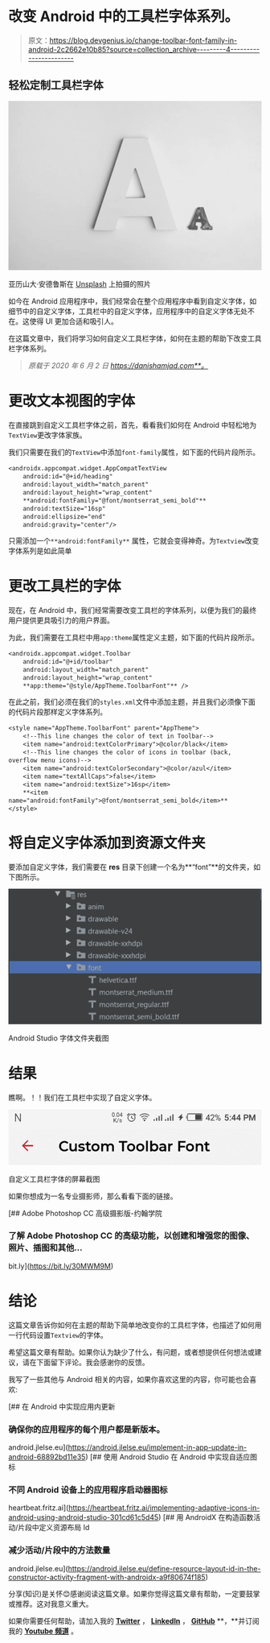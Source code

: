 # 改变 Android 中的工具栏字体系列。

> 原文：<https://blog.devgenius.io/change-toolbar-font-family-in-android-2c2662e10b85?source=collection_archive---------4----------------------->

## 轻松定制工具栏字体

![](img/300d703fae614213be4fb459a1a530a6.png)

亚历山大·安德鲁斯在 [Unsplash](https://unsplash.com/s/photos/font?utm_source=unsplash&utm_medium=referral&utm_content=creditCopyText) 上拍摄的照片

如今在 Android 应用程序中，我们经常会在整个应用程序中看到自定义字体，如细节中的自定义字体，工具栏中的自定义字体，应用程序中的自定义字体无处不在。这使得 UI 更加合适和吸引人。

在这篇文章中，我们将学习如何自定义工具栏字体，如何在主题的帮助下改变工具栏字体系列。

> *原载于 2020 年 6 月 2 日 https://danishamjad.com**。*

# 更改文本视图的字体

在直接跳到自定义工具栏字体之前，首先，看看我们如何在 Android 中轻松地为`TextView`更改字体家族。

我们只需要在我们的`TextView`中添加`font-family`属性，如下面的代码片段所示。

```
<androidx.appcompat.widget.AppCompatTextView
    android:id="@+id/heading"
    android:layout_width="match_parent"
    android:layout_height="wrap_content"
    **android:fontFamily="@font/montserrat_semi_bold"**
    android:textSize="16sp"
    android:ellipsize="end"
    android:gravity="center"/>
```

只需添加一个`**android:fontFamily**` 属性，它就会变得神奇。为`Textview`改变字体系列是如此简单

# 更改工具栏的字体

现在，在 Android 中，我们经常需要改变工具栏的字体系列，以便为我们的最终用户提供更具吸引力的用户界面。

为此，我们需要在工具栏中用`app:theme`属性定义主题，如下面的代码片段所示。

```
<androidx.appcompat.widget.Toolbar
    android:id="@+id/toolbar"
    android:layout_width="match_parent"
    android:layout_height="wrap_content"
    **app:theme="@style/AppTheme.ToolbarFont"** />
```

在此之前，我们必须在我们的`styles.xml`文件中添加主题，并且我们必须像下面的代码片段那样定义字体系列。

```
<style name="AppTheme.ToolbarFont" parent="AppTheme">
    <!--This line changes the color of text in Toolbar-->
    <item name="android:textColorPrimary">@color/black</item>
    <!--This line changes the color of icons in toolbar (back, overflow menu icons)-->
    <item name="android:textColorSecondary">@color/azul</item>
    <item name="textAllCaps">false</item>
    <item name="android:textSize">16sp</item>
    **<item name="android:fontFamily">@font/montserrat_semi_bold</item>**
</style>
```

# 将自定义字体添加到资源文件夹

要添加自定义字体，我们需要在 **res** 目录下创建一个名为**“font”**的文件夹，如下图所示。

![](img/7ea5ed2f3b52d626d1920513e0879237.png)

Android Studio 字体文件夹截图

# 结果

瞧啊。！！我们在工具栏中实现了自定义字体。

![](img/016d74f93258786645086c908e02625c.png)

自定义工具栏字体的屏幕截图

如果你想成为一名专业摄影师，那么看看下面的链接。

[](https://bit.ly/30MWM9M) [## Adobe Photoshop CC 高级摄影版-约翰学院

### 了解 Adobe Photoshop CC 的高级功能，以创建和增强您的图像、照片、插图和其他…

bit.ly](https://bit.ly/30MWM9M) 

# 结论

这篇文章告诉你如何在主题的帮助下简单地改变你的工具栏字体，也描述了如何用一行代码设置`Textview`的字体。

希望这篇文章有帮助。如果你认为缺少了什么，有问题，或者想提供任何想法或建议，请在下面留下评论。我会感谢你的反馈。

我写了一些其他与 Android 相关的内容，如果你喜欢这里的内容，你可能也会喜欢:

[](https://android.jlelse.eu/implement-in-app-update-in-android-68892bd11e35) [## 在 Android 中实现应用内更新

### 确保你的应用程序的每个用户都是新版本。

android.jlelse.eu](https://android.jlelse.eu/implement-in-app-update-in-android-68892bd11e35) [](https://heartbeat.fritz.ai/implementing-adaptive-icons-in-android-using-android-studio-301cd61c5d45) [## 使用 Android Studio 在 Android 中实现自适应图标

### 不同 Android 设备上的应用程序启动器图标

heartbeat.fritz.ai](https://heartbeat.fritz.ai/implementing-adaptive-icons-in-android-using-android-studio-301cd61c5d45) [](https://android.jlelse.eu/define-resource-layout-id-in-the-constructor-activity-fragment-with-androidx-a9f80674f185) [## 用 AndroidX 在构造函数活动/片段中定义资源布局 Id

### 减少活动/片段中的方法数量

android.jlelse.eu](https://android.jlelse.eu/define-resource-layout-id-in-the-constructor-activity-fragment-with-androidx-a9f80674f185) 

分享(知识)是关怀😊感谢阅读这篇文章。如果你觉得这篇文章有帮助，一定要鼓掌或推荐。这对我意义重大。

如果你需要任何帮助，请加入我的 [**Twitter**](https://twitter.com/DanishAmjad10) ， [**LinkedIn**](https://www.linkedin.com/in/danish-amjad-06a43090/) ， [**GitHub**](https://github.com/DanishAmjad12) **，**并订阅我的 [**Youtube 频道**](https://www.youtube.com/channel/UC06GphxCS1gzZhdT9dn6kQA?view_as=subscriber) 。